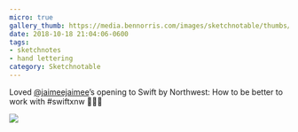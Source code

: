 ```yaml
---
micro: true
gallery_thumb: https://media.bennorris.com/images/sketchnotable/thumbs/swift-by-northwest-2018-sketchnotes-02.jpg
date: 2018-10-18 21:04:06-0600
tags:
- sketchnotes
- hand lettering
category: Sketchnotable
---
```


Loved [@jaimeejaimee](https://micro.blog/jaimeejaimee)’s opening to Swift by Northwest: How to be better to work with #swiftxnw 📱✍🏼

<img src="https://media.bennorris.com/images/sketchnotable/swift-by-northwest-2018/swift-by-northwest-2018-sketchnotes-02.jpg" />